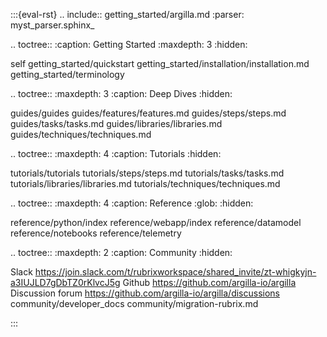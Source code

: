 :::{eval-rst}
.. include:: getting_started/argilla.md
   :parser: myst_parser.sphinx_

.. toctree::
   :caption: Getting Started
   :maxdepth: 3
   :hidden:

   self
   getting_started/quickstart
   getting_started/installation/installation.md
   getting_started/terminology

.. toctree::
   :maxdepth: 3
   :caption: Deep Dives
   :hidden:

   guides/guides
   guides/features/features.md
   guides/steps/steps.md
   guides/tasks/tasks.md
   guides/libraries/libraries.md
   guides/techniques/techniques.md

.. toctree::
   :maxdepth: 4
   :caption: Tutorials
   :hidden:

   tutorials/tutorials
   tutorials/steps/steps.md
   tutorials/tasks/tasks.md
   tutorials/libraries/libraries.md
   tutorials/techniques/techniques.md

.. toctree::
   :maxdepth: 4
   :caption: Reference
   :glob:
   :hidden:

   reference/python/index
   reference/webapp/index
   reference/datamodel
   reference/notebooks
   reference/telemetry

.. toctree::
   :maxdepth: 2
   :caption: Community
   :hidden:

   Slack <https://join.slack.com/t/rubrixworkspace/shared_invite/zt-whigkyjn-a3IUJLD7gDbTZ0rKlvcJ5g>
   Github <https://github.com/argilla-io/argilla>
   Discussion forum <https://github.com/argilla-io/argilla/discussions>
   community/developer_docs
   community/migration-rubrix.md

:::
